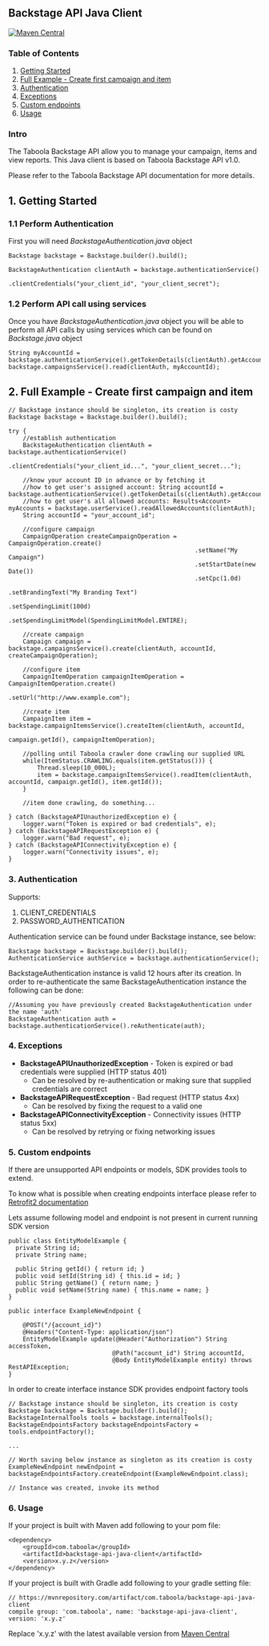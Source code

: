 ## Backstage API Java Client

[![Maven Central](https://maven-badges.herokuapp.com/maven-central/com.taboola/backstage-api-java-client/badge.svg?style=plastic)](https://maven-badges.herokuapp.com/maven-central/com.taboola/backstage-api-java-client)

[//]: # ([![Build Status]&#40;https://app.travis-ci.com/taboola/backstage-api-java-client.svg?branch=master&#41;]&#40;https://app.travis-ci.com/taboola/backstage-api-java-client&#41;)

### Table of Contents
1. [Getting Started](#1-getting-started)
2. [Full Example - Create first campaign and item ](#2-full-example---create-first-campaign-and-item)
3. [Authentication](#3-authentication)
4. [Exceptions](#4-exceptions)
5. [Custom endpoints](#5-custom-endpoints)
6. [Usage](#6-usage)

### Intro
The Taboola Backstage API allow you to manage your campaign, items and view reports.
This Java client is based on Taboola Backstage API v1.0.

Please refer to the Taboola Backstage API documentation for more details.

## 1. Getting Started


### 1.1 Perform Authentication
First you will need _BackstageAuthentication.java_ object
```
Backstage backstage = Backstage.builder().build();

BackstageAuthentication clientAuth = backstage.authenticationService()
                                              .clientCredentials("your_client_id", "your_client_secret");
```

### 1.2 Perform API call using services
Once you have _BackstageAuthentication.java_ object you will be able to perform all 
API calls by using services which can be found on _Backstage.java_ object
```
String myAccountId = backstage.authenticationService().getTokenDetails(clientAuth).getAccountId();
backstage.campaignsService().read(clientAuth, myAccountId);
```


## 2. Full Example - Create first campaign and item
```
// Backstage instance should be singleton, its creation is costy 
Backstage backstage = Backstage.builder().build();

try {
    //establish authentication
    BackstageAuthentication clientAuth = backstage.authenticationService()
                                                  .clientCredentials("your_client_id...", "your_client_secret...");

    //know your account ID in advance or by fetching it
    //how to get user's assigned account: String accountId = backstage.authenticationService().getTokenDetails(clientAuth).getAccountId();
    //how to get user's all allowed accounts: Results<Account> myAccounts = backstage.userService().readAllowedAccounts(clientAuth);
    String accountId = "your_account_id";

    //configure campaign
    CampaignOperation createCampaignOperation = CampaignOperation.create()
                                                    .setName("My Campaign")
                                                    .setStartDate(new Date())
                                                    .setCpc(1.0d)
                                                    .setBrandingText("My Branding Text")
                                                    .setSpendingLimit(100d)
                                                    .setSpendingLimitModel(SpendingLimitModel.ENTIRE);

    //create campaign
    Campaign campaign = backstage.campaignsService().create(clientAuth, accountId, createCampaignOperation);

    //configure item
    CampaignItemOperation campaignItemOperation = CampaignItemOperation.create()
                                                    .setUrl("http://www.example.com");

    //create item
    CampaignItem item = backstage.campaignItemsService().createItem(clientAuth, accountId,
                                                                    campaign.getId(), campaignItemOperation);

    //polling until Taboola crawler done crawling our supplied URL
    while(ItemStatus.CRAWLING.equals(item.getStatus())) {
        Thread.sleep(10_000L);
        item = backstage.campaignItemsService().readItem(clientAuth, accountId, campaign.getId(), item.getId());
    }

    //item done crawling, do something...

} catch (BackstageAPIUnauthorizedException e) {
    logger.warn("Token is expired or bad credentials", e);
} catch (BackstageAPIRequestException e) {
    logger.warn("Bad request", e);
} catch (BackstageAPIConnectivityException e) {
    logger.warn("Connectivity issues", e);
}
```

### 3. Authentication

Supports:
1. CLIENT_CREDENTIALS
2. PASSWORD_AUTHENTICATION

Authentication service can be found under Backstage instance, see below:
```
Backstage backstage = Backstage.builder().build();
AuthenticationService authService = backstage.authenticationService();
```

BackstageAuthentication instance is valid 12 hours after its creation. 
In order to re-authenticate the same BackstageAuthentication instance the following can be done:

```
//Assuming you have previously created BackstageAuthentication under the name 'auth'
BackstageAuthentication auth = backstage.authenticationService().reAuthenticate(auth);
``` 

### 4. Exceptions

- **BackstageAPIUnauthorizedException** - Token is expired or bad credentials were supplied (HTTP status 401)
  - Can be resolved by re-authentication or making sure that supplied credentials are correct
- **BackstageAPIRequestException** - Bad request (HTTP status 4xx)
  - Can be resolved by fixing the request to a valid one
- **BackstageAPIConnectivityException** - Connectivity issues (HTTP status 5xx)
  - Can be resolved by retrying or fixing networking issues

### 5. Custom endpoints

If there are unsupported API endpoints or models, SDK provides tools to extend.

To know what is possible when creating endpoints interface please refer to [Retrofit2 documentation](https://square.github.io/retrofit/)

Lets assume following model and endpoint is not present in current running SDK version
```
public class EntityModelExample {
  private String id;
  private String name;

  public String getId() { return id; }
  public void setId(String id) { this.id = id; }
  public String getName() { return name; }
  public void setName(String name) { this.name = name; }
}

public interface ExampleNewEndpoint {

    @POST("/{account_id}")
    @Headers("Content-Type: application/json")
    EntityModelExample update(@Header("Authorization") String accessToken,
                             @Path("account_id") String accountId,
                             @Body EntityModelExample entity) throws RestAPIException;
}
```

In order to create interface instance SDK provides endpoint factory tools 

```
// Backstage instance should be singleton, its creation is costy
Backstage backstage = Backstage.builder().build();
BackstageInternalTools tools = backstage.internalTools();
BackstageEndpointsFactory backstageEndpointsFactory = tools.endpointFactory();

...

// Worth saving below instance as singleton as its creation is costy
ExampleNewEndpoint newEndpoint = backstageEndpointsFactory.createEndpoint(ExampleNewEndpoint.class);

// Instance was created, invoke its method
```

### 6. Usage

If your project is built with Maven add following to your pom file:

```
<dependency>
    <groupId>com.taboola</groupId>
    <artifactId>backstage-api-java-client</artifactId>
    <version>x.y.z</version>
</dependency>
```

If your project is built with Gradle add following to your gradle setting file:

```
// https://mvnrepository.com/artifact/com.taboola/backstage-api-java-client
compile group: 'com.taboola', name: 'backstage-api-java-client', version: 'x.y.z'
```

Replace 'x.y.z' with the latest available version from [Maven Central](https://mvnrepository.com/artifact/com.taboola/backstage-api-java-client)
